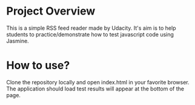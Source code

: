# Project Overview

This is a simple RSS feed reader made by Udacity. It's aim is to help students to practice/demonstrate how to test javascript code using Jasmine.

# How to use?

Clone the repository locally and open index.html in your favorite browser. The application should load test results will appear at the bottom of the page.
